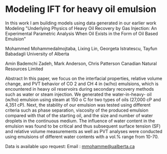 # Modeling IFT for heavy oil emulsion
In this work I am building models using data generated in our earlier work Modeling "Underlying Physics of Heavy Oil Recovery by Gas Injection: An Experimental Parametric Analysis When Oil Exists in the Form of Oil Based Emulsion"

Mohammed Mohammedalmojtaba, Lixing Lin, Georgeta Istratescu, Tayfun Babadagli
University of Alberta

Amin Bademchi Zadeh, Mark Anderson, Chris Patterson
Canadian Natural Resources Limited


Abstract
In this paper, we focus on the interfacial properties, relative volume change, and PVT behavior
of CO 2 and CH 4 in (w/ho) emulsions, which is encountered in heavy oil reservoirs during
secondary recovery methods such as water or steam injection. We generated the water-in-heavy-
oil (w/ho) emulsion using steam at 150 o C for two types of oils (27,000 cP and 4,351 cP). Next,
the stability of our emulsion was tested using different criteria such as phase separation, viscosity
of the produced emulsion compared with that of the starting oil, and the size and number of
water droplets in the continuous medium. The influence of water content in the emulsion was
found to be critical and thus subsequent surface tension (SF) and relative volume measurements
as well as PVT analyses were conducted using emulsions of different water contents with a
vol.% range from 10-70.

Data is available upo request:
Email : mmohamme@ualberta.ca
